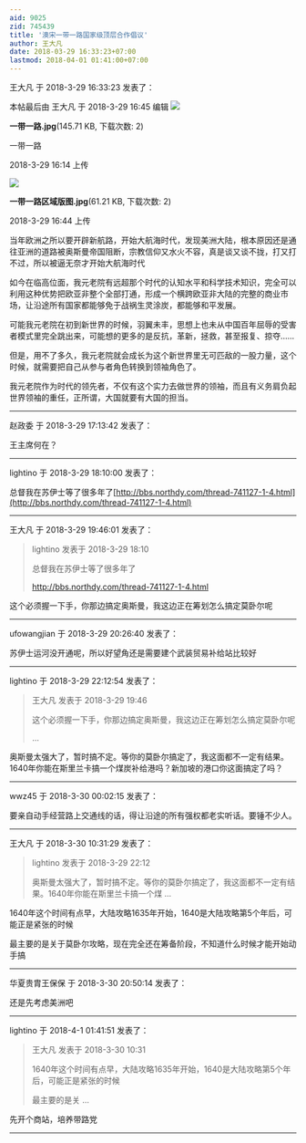 ```yaml
---
aid: 9025
zid: 745439
title: '澳宋一带一路国家级顶层合作倡议'
author: 王大凡
date: 2018-03-29 16:33:23+07:00
lastmod: 2018-04-01 01:41:00+07:00
---
```


王大凡 于 2018-3-29 16:33:23 发表了：

本帖最后由 王大凡 于 2018-3-29 16:45 编辑 ![](https://cdn.jsdelivr.net/gh/lzjluzijie/beichao@main/img/161459gb66ff7nbzii6ua1.jpg)



**一带一路.jpg**(145.71 KB, 下载次数: 2)



一带一路



2018-3-29 16:14 上传



![](https://cdn.jsdelivr.net/gh/lzjluzijie/beichao@main/img/164428hwlxrkxlhnvxjljx.jpg)



**一带一路区域版图.jpg**(61.21 KB, 下载次数: 2)



2018-3-29 16:44 上传



当年欧洲之所以要开辟新航路，开始大航海时代，发现美洲大陆，根本原因还是通往亚洲的道路被奥斯曼帝国阻断，宗教信仰又水火不容，真是谈又谈不拢，打又打不过，所以被逼无奈才开始大航海时代

如今在临高位面，我元老院有远超那个时代的认知水平和科学技术知识，完全可以利用这种优势把欧亚非整个全部打通，形成一个横跨欧亚非大陆的完整的商业市场，让沿途所有国家都能够免于战祸生灵涂炭，都能够和平发展。

可能我元老院在初到新世界的时候，羽翼未丰，思想上也未从中国百年屈辱的受害者模式里完全跳出来，可能想的更多的是反抗，革新，拯救，甚至报复、掠夺……

但是，用不了多久，我元老院就会成长为这个新世界里无可匹敌的一股力量，这个时候，就需要把自己从参与者角色转换到领袖角色了。

我元老院作为时代的领先者，不仅有这个实力去做世界的领袖，而且有义务肩负起世界领袖的重任，正所谓，大国就要有大国的担当。

---------

赵政委 于 2018-3-29 17:13:42 发表了：

王主席何在？

---------

lightino 于 2018-3-29 18:10:00 发表了：

总督我在苏伊士等了很多年了[http://bbs.northdy.com/thread-741127-1-4.html](http://bbs.northdy.com/thread-741127-1-4.html)

---------

王大凡 于 2018-3-29 19:46:01 发表了：

> lightino 发表于 2018-3-29 18:10
> 
> 总督我在苏伊士等了很多年了
> 
> http://bbs.northdy.com/thread-741127-1-4.html



这个必须握一下手，你那边搞定奥斯曼，我这边正在筹划怎么搞定莫卧尔呢

---------

ufowangjian 于 2018-3-29 20:26:40 发表了：

苏伊士运河没开通呢，所以好望角还是需要建个武装贸易补给站比较好

---------

lightino 于 2018-3-29 22:12:54 发表了：

> 王大凡 发表于 2018-3-29 19:46
> 
> 这个必须握一下手，你那边搞定奥斯曼，我这边正在筹划怎么搞定莫卧尔呢
> 
> ...



奥斯曼太强大了，暂时搞不定。等你的莫卧尔搞定了，我这面都不一定有结果。1640年你能在斯里兰卡搞一个煤炭补给港吗？新加坡的港口你这面搞定了吗？

---------

wwz45 于 2018-3-30 00:02:15 发表了：

要亲自动手经营路上交通线的话，得让沿途的所有强权都老实听话。要锤不少人。

---------

王大凡 于 2018-3-30 10:31:29 发表了：

> lightino 发表于 2018-3-29 22:12
> 
> 奥斯曼太强大了，暂时搞不定。等你的莫卧尔搞定了，我这面都不一定有结果。1640年你能在斯里兰卡搞一个煤 ...



1640年这个时间有点早，大陆攻略1635年开始，1640是大陆攻略第5个年后，可能正是紧张的时候

最主要的是关于莫卧尔攻略，现在完全还在筹备阶段，不知道什么时候才能开始动手搞

---------

华夏贵胄王保保 于 2018-3-30 20:50:14 发表了：

还是先考虑美洲吧

---------

lightino 于 2018-4-1 01:41:51 发表了：

> 王大凡 发表于 2018-3-30 10:31
> 
> 1640年这个时间有点早，大陆攻略1635年开始，1640是大陆攻略第5个年后，可能正是紧张的时候
> 
> 最主要的是关 ...



先开个商站，培养带路党

---------

